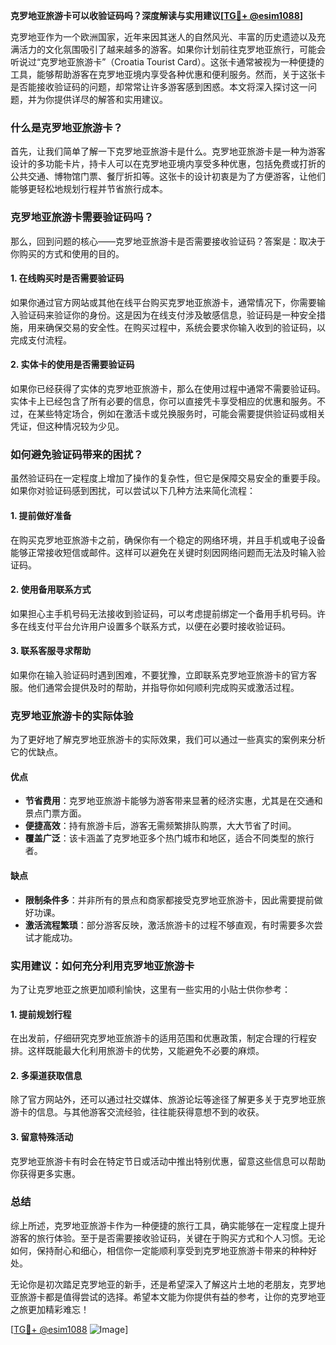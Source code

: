 **克罗地亚旅游卡可以收验证码吗？深度解读与实用建议[[TG💪+ @esim1088](https://t.me/s/esim1088)]**

克罗地亚作为一个欧洲国家，近年来因其迷人的自然风光、丰富的历史遗迹以及充满活力的文化氛围吸引了越来越多的游客。如果你计划前往克罗地亚旅行，可能会听说过“克罗地亚旅游卡”（Croatia Tourist Card）。这张卡通常被视为一种便捷的工具，能够帮助游客在克罗地亚境内享受各种优惠和便利服务。然而，关于这张卡是否能接收验证码的问题，却常常让许多游客感到困惑。本文将深入探讨这一问题，并为你提供详尽的解答和实用建议。

### 什么是克罗地亚旅游卡？

首先，让我们简单了解一下克罗地亚旅游卡是什么。克罗地亚旅游卡是一种为游客设计的多功能卡片，持卡人可以在克罗地亚境内享受多种优惠，包括免费或打折的公共交通、博物馆门票、餐厅折扣等。这张卡的设计初衷是为了方便游客，让他们能够更轻松地规划行程并节省旅行成本。

### 克罗地亚旅游卡需要验证码吗？

那么，回到问题的核心——克罗地亚旅游卡是否需要接收验证码？答案是：取决于你购买的方式和使用的目的。

#### 1. 在线购买时是否需要验证码

如果你通过官方网站或其他在线平台购买克罗地亚旅游卡，通常情况下，你需要输入验证码来验证你的身份。这是因为在线支付涉及敏感信息，验证码是一种安全措施，用来确保交易的安全性。在购买过程中，系统会要求你输入收到的验证码，以完成支付流程。

#### 2. 实体卡的使用是否需要验证码

如果你已经获得了实体的克罗地亚旅游卡，那么在使用过程中通常不需要验证码。实体卡上已经包含了所有必要的信息，你可以直接凭卡享受相应的优惠和服务。不过，在某些特定场合，例如在激活卡或兑换服务时，可能会需要提供验证码或相关凭证，但这种情况较为少见。

### 如何避免验证码带来的困扰？

虽然验证码在一定程度上增加了操作的复杂性，但它是保障交易安全的重要手段。如果你对验证码感到困扰，可以尝试以下几种方法来简化流程：

#### 1. 提前做好准备

在购买克罗地亚旅游卡之前，确保你有一个稳定的网络环境，并且手机或电子设备能够正常接收短信或邮件。这样可以避免在关键时刻因网络问题而无法及时输入验证码。

#### 2. 使用备用联系方式

如果担心主手机号码无法接收到验证码，可以考虑提前绑定一个备用手机号码。许多在线支付平台允许用户设置多个联系方式，以便在必要时接收验证码。

#### 3. 联系客服寻求帮助

如果你在输入验证码时遇到困难，不要犹豫，立即联系克罗地亚旅游卡的官方客服。他们通常会提供及时的帮助，并指导你如何顺利完成购买或激活过程。

### 克罗地亚旅游卡的实际体验

为了更好地了解克罗地亚旅游卡的实际效果，我们可以通过一些真实的案例来分析它的优缺点。

#### 优点

- **节省费用**：克罗地亚旅游卡能够为游客带来显著的经济实惠，尤其是在交通和景点门票方面。
- **便捷高效**：持有旅游卡后，游客无需频繁排队购票，大大节省了时间。
- **覆盖广泛**：该卡涵盖了克罗地亚多个热门城市和地区，适合不同类型的旅行者。

#### 缺点

- **限制条件多**：并非所有的景点和商家都接受克罗地亚旅游卡，因此需要提前做好功课。
- **激活流程繁琐**：部分游客反映，激活旅游卡的过程不够直观，有时需要多次尝试才能成功。

### 实用建议：如何充分利用克罗地亚旅游卡

为了让克罗地亚之旅更加顺利愉快，这里有一些实用的小贴士供你参考：

#### 1. 提前规划行程

在出发前，仔细研究克罗地亚旅游卡的适用范围和优惠政策，制定合理的行程安排。这样既能最大化利用旅游卡的优势，又能避免不必要的麻烦。

#### 2. 多渠道获取信息

除了官方网站外，还可以通过社交媒体、旅游论坛等途径了解更多关于克罗地亚旅游卡的信息。与其他游客交流经验，往往能获得意想不到的收获。

#### 3. 留意特殊活动

克罗地亚旅游卡有时会在特定节日或活动中推出特别优惠，留意这些信息可以帮助你获得更多实惠。

### 总结

综上所述，克罗地亚旅游卡作为一种便捷的旅行工具，确实能够在一定程度上提升游客的旅行体验。至于是否需要接收验证码，关键在于购买方式和个人习惯。无论如何，保持耐心和细心，相信你一定能顺利享受到克罗地亚旅游卡带来的种种好处。

无论你是初次踏足克罗地亚的新手，还是希望深入了解这片土地的老朋友，克罗地亚旅游卡都是值得尝试的选择。希望本文能为你提供有益的参考，让你的克罗地亚之旅更加精彩难忘！

[[TG💪+ @esim1088](https://t.me/s/esim1088) ![Image](https://i.postimg.cc/4NQfJmqS/Snipaste-2025-05-13-00-14-12.png)]